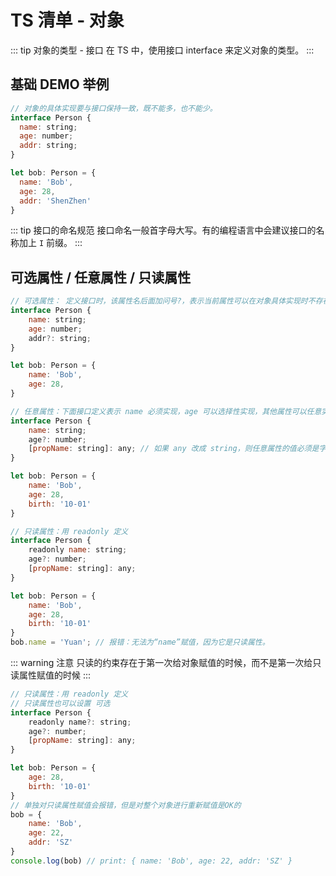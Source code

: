 # TS 清单 - 对象

::: tip 对象的类型 - 接口
在 TS 中，使用接口 interface 来定义对象的类型。
:::

## 基础 DEMO 举例

```js
// 对象的具体实现要与接口保持一致，既不能多，也不能少。
interface Person {
  name: string;
  age: number;
  addr: string;
}

let bob: Person = {
  name: 'Bob',
  age: 28,
  addr: 'ShenZhen'
}
```

::: tip 接口的命名规范
接口命名一般首字母大写。有的编程语言中会建议接口的名称加上 `I` 前缀。
:::

## 可选属性 / 任意属性 / 只读属性

```js
// 可选属性： 定义接口时，该属性名后面加问号?，表示当前属性可以在对象具体实现时不存在。
interface Person {
    name: string;
    age: number;
    addr?: string;
}

let bob: Person = {
    name: 'Bob',
    age: 28,
}

// 任意属性：下面接口定义表示 name 必须实现，age 可以选择性实现，其他属性可以任意实现
interface Person {
    name: string;
    age?: number;
    [propName: string]: any; // 如果 any 改成 string，则任意属性的值必须是字符型
}

let bob: Person = {
    name: 'Bob',
    age: 28,
    birth: '10-01'
}

// 只读属性：用 readonly 定义
interface Person {
    readonly name: string;
    age?: number;
    [propName: string]: any;
}

let bob: Person = {
    name: 'Bob',
    age: 28,
    birth: '10-01'
}
bob.name = 'Yuan'; // 报错：无法为“name”赋值，因为它是只读属性。
```

::: warning 注意
只读的约束存在于第一次给对象赋值的时候，而不是第一次给只读属性赋值的时候
:::

```js
// 只读属性：用 readonly 定义
// 只读属性也可以设置 可选
interface Person {
    readonly name?: string;
    age?: number;
    [propName: string]: any;
}

let bob: Person = {
    age: 28,
    birth: '10-01'
}
// 单独对只读属性赋值会报错，但是对整个对象进行重新赋值是OK的
bob = {
    name: 'Bob',
    age: 22,
    addr: 'SZ'
}
console.log(bob) // print: { name: 'Bob', age: 22, addr: 'SZ' }
```
